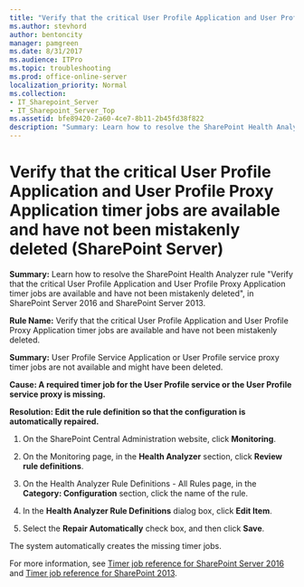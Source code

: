 ```yaml
---
title: "Verify that the critical User Profile Application and User Profile Proxy Application timer jobs are available and have not been mistakenly deleted (SharePoint Server)"
ms.author: stevhord
author: bentoncity
manager: pamgreen
ms.date: 8/31/2017
ms.audience: ITPro
ms.topic: troubleshooting
ms.prod: office-online-server
localization_priority: Normal
ms.collection:
- IT_Sharepoint_Server
- IT_Sharepoint_Server_Top
ms.assetid: bfe89420-2a60-4ce7-8b11-2b45fd38f822
description: "Summary: Learn how to resolve the SharePoint Health Analyzer ruleVerify that the critical User Profile Application and User Profile Proxy Application timer jobs are available and have not been mistakenly deleted, in SharePoint Server 2016 and SharePoint Server 2013."
---
```


# Verify that the critical User Profile Application and User Profile Proxy Application timer jobs are available and have not been mistakenly deleted (SharePoint Server)

 **Summary:** Learn how to resolve the SharePoint Health Analyzer rule "Verify that the critical User Profile Application and User Profile Proxy Application timer jobs are available and have not been mistakenly deleted", in SharePoint Server 2016 and SharePoint Server 2013. 
  
 **Rule Name:** Verify that the critical User Profile Application and User Profile Proxy Application timer jobs are available and have not been mistakenly deleted. 
  
 **Summary:** User Profile Service Application or User Profile service proxy timer jobs are not available and might have been deleted. 
  
 **Cause: A required timer job for the User Profile service or the User Profile service proxy is missing.**
  
 **Resolution: Edit the rule definition so that the configuration is automatically repaired.**
  
1. On the SharePoint Central Administration website, click **Monitoring**.
    
2. On the Monitoring page, in the **Health Analyzer** section, click **Review rule definitions**.
    
3. On the Health Analyzer Rule Definitions - All Rules page, in the **Category: Configuration** section, click the name of the rule. 
    
4. In the **Health Analyzer Rule Definitions** dialog box, click **Edit Item**.
    
5. Select the **Repair Automatically** check box, and then click **Save**.
    
The system automatically creates the missing timer jobs.
  
For more information, see [Timer job reference for SharePoint Server 2016](timer-job-reference-for-sharepoint-server-2016.md) and [Timer job reference for SharePoint 2013](timer-job-reference-for-sharepoint-2013.md).
  

